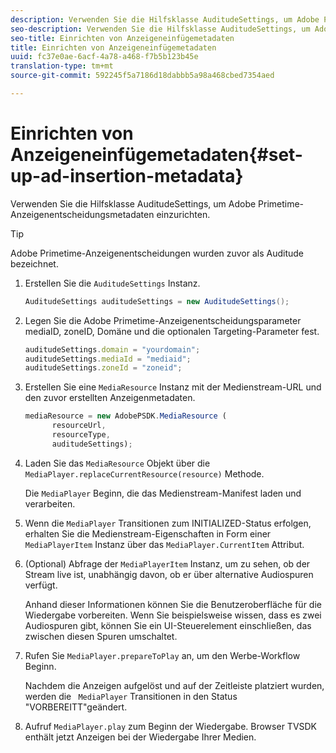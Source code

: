 ```yaml
---
description: Verwenden Sie die Hilfsklasse AuditudeSettings, um Adobe Primetime-Anzeigenentscheidungsmetadaten einzurichten.
seo-description: Verwenden Sie die Hilfsklasse AuditudeSettings, um Adobe Primetime-Anzeigenentscheidungsmetadaten einzurichten.
seo-title: Einrichten von Anzeigeneinfügemetadaten
title: Einrichten von Anzeigeneinfügemetadaten
uuid: fc37e0ae-6acf-4a78-a468-f7b5b123b45e
translation-type: tm+mt
source-git-commit: 592245f5a7186d18dabbb5a98a468cbed7354aed

---
```



# Einrichten von Anzeigeneinfügemetadaten{#set-up-ad-insertion-metadata}

Verwenden Sie die Hilfsklasse AuditudeSettings, um Adobe Primetime-Anzeigenentscheidungsmetadaten einzurichten.

>[!TIP]
>
>Adobe Primetime-Anzeigenentscheidungen wurden zuvor als Auditude bezeichnet.

1. Erstellen Sie die `AuditudeSettings` Instanz.

   ```java
   AuditudeSettings auditudeSettings = new AuditudeSettings();
   ```

1. Legen Sie die Adobe Primetime-Anzeigenentscheidungsparameter mediaID, zoneID, Domäne und die optionalen Targeting-Parameter fest.

   ```js
   auditudeSettings.domain = "yourdomain"; 
   auditudeSettings.mediaId = "mediaid"; 
   auditudeSettings.zoneId = "zoneid";
   ```

1. Erstellen Sie eine `MediaResource` Instanz mit der Medienstream-URL und den zuvor erstellten Anzeigenmetadaten.

   ```js
   mediaResource = new AdobePSDK.MediaResource ( 
         resourceUrl, 
         resourceType,  
         auditudeSettings);
   ```

1. Laden Sie das `MediaResource` Objekt über die `MediaPlayer.replaceCurrentResource(resource)` Methode.

   Die `MediaPlayer` Beginn, die das Medienstream-Manifest laden und verarbeiten.

1. Wenn die `MediaPlayer` Transitionen zum INITIALIZED-Status erfolgen, erhalten Sie die Medienstream-Eigenschaften in Form einer `MediaPlayerItem` Instanz über das `MediaPlayer.CurrentItem` Attribut.
1. (Optional) Abfrage der `MediaPlayerItem` Instanz, um zu sehen, ob der Stream live ist, unabhängig davon, ob er über alternative Audiospuren verfügt.

   Anhand dieser Informationen können Sie die Benutzeroberfläche für die Wiedergabe vorbereiten. Wenn Sie beispielsweise wissen, dass es zwei Audiospuren gibt, können Sie ein UI-Steuerelement einschließen, das zwischen diesen Spuren umschaltet.

1. Rufen Sie `MediaPlayer.prepareToPlay` an, um den Werbe-Workflow Beginn.

   Nachdem die Anzeigen aufgelöst und auf der Zeitleiste platziert wurden, werden die `  MediaPlayer ` Transitionen in den Status &quot;VORBEREITT&quot;geändert.
1. Aufruf `MediaPlayer.play` zum Beginn der Wiedergabe.
Browser TVSDK enthält jetzt Anzeigen bei der Wiedergabe Ihrer Medien.
